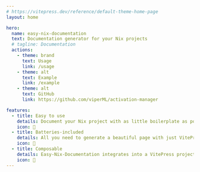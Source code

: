 ```yaml
---
# https://vitepress.dev/reference/default-theme-home-page
layout: home

hero:
  name: easy-nix-documentation
  text: Documentation generator for your Nix projects
  # tagline: Documentation
  actions:
    - theme: brand
      text: Usage
      link: /usage
    - theme: alt
      text: Example
      link: /example
    - theme: alt
      text: GitHub
      link: https://github.com/viperML/activation-manager

features:
  - title: Easy to use
    details: Document your Nix project with as little boilerplate as possible.
    icon: 🚀
  - title: Batteries-included
    details: All you need to generate a beautiful page with just VitePress and this library.
    icon: 🔋
  - title: Composable
    details: Easy-Nix-Documentation integrates into a VitePress project as another component.
    icon: 🧩
---
```

